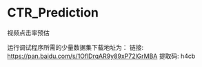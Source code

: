 # CTR_Prediction
视频点击率预估

运行调试程序所需的少量数据集下载地址为：
链接: https://pan.baidu.com/s/1OflDrqAR9y89xP72lGrMBA 提取码: h4cb 



